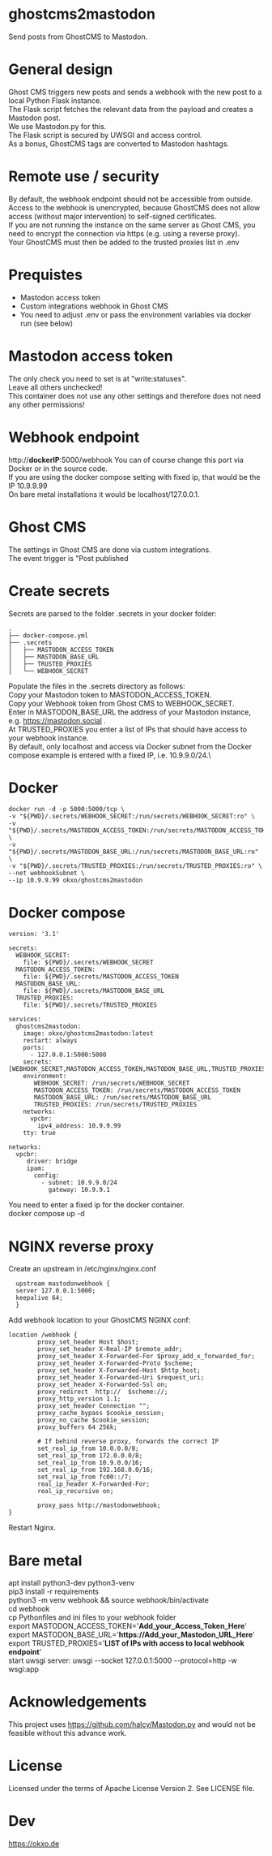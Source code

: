 # ghostcms2mastodon
Send posts from GhostCMS to Mastodon.

# General design
Ghost CMS triggers new posts and sends a webhook with the new post to a local Python Flask instance.\
The Flask script fetches the relevant data from the payload and creates a Mastodon post.\
We use Mastodon.py for this.\
The Flask script is secured by UWSGI and access control.\
As a bonus, GhostCMS tags are converted to Mastodon hashtags.

# Remote use / security
By default, the webhook endpoint should not be accessible from outside. \
Access to the webhook is unencrypted, because GhostCMS does not allow access (without major intervention) to self-signed certificates. \
If you are not running the instance on the same server as Ghost CMS, you need to encrypt the connection via https (e.g. using a reverse proxy). \
Your GhostCMS must then be added to the trusted proxies list in .env

# Prequistes
- Mastodon access token 
- Custom integrations webhook in Ghost CMS
- You need to adjust .env or pass the environment variables via docker run (see below)


# Mastodon access token
The only check you need to set is at "write:statuses".\
Leave all others unchecked! \
This container does not use any other settings and therefore does not need any other permissions!

# Webhook endpoint
 http://**dockerIP**:5000/webhook
You can of course change this port via Docker or in the source code. \
If you are using the docker compose setting with fixed ip, that would be the IP 10.9.9.99 \
On bare metal installations it would be localhost/127.0.0.1.

# Ghost CMS
The settings in Ghost CMS are done via custom integrations.\
The event trigger is "Post published

# Create secrets
Secrets are parsed to the folder .secrets in your docker folder:

```
.
├── docker-compose.yml
├── .secrets
│   ├── MASTODON_ACCESS_TOKEN
│   ├── MASTODON_BASE_URL
│   ├── TRUSTED_PROXIES
│   └── WEBHOOK_SECRET

```

Populate the files in the .secrets directory as follows:\
Copy your Mastodon token to MASTODON_ACCESS_TOKEN.\
Copy your Webhook token from Ghost CMS to WEBHOOK_SECRET.\
Enter in MASTODON_BASE_URL the address of your Mastodon instance, e.g. https://mastodon.social .\
At TRUSTED_PROXIES you enter a list of IPs that should have access to your webhook instance. \
By default, only localhost and access via Docker subnet from the Docker compose example is entered with a fixed IP, i.e. 10.9.9.0/24.\

# Docker
```
docker run -d -p 5000:5000/tcp \
-v "${PWD}/.secrets/WEBHOOK_SECRET:/run/secrets/WEBHOOK_SECRET:ro" \
-v "${PWD}/.secrets/MASTODON_ACCESS_TOKEN:/run/secrets/MASTODON_ACCESS_TOKEN:ro" \
-v "${PWD}/.secrets/MASTODON_BASE_URL:/run/secrets/MASTODON_BASE_URL:ro" \
-v "${PWD}/.secrets/TRUSTED_PROXIES:/run/secrets/TRUSTED_PROXIES:ro" \
--net webhookSubnet \
--ip 10.9.9.99 okxo/ghostcms2mastodon
```



# Docker compose
```
version: '3.1'

secrets:
  WEBHOOK_SECRET:
    file: ${PWD}/.secrets/WEBHOOK_SECRET
  MASTODON_ACCESS_TOKEN:
    file: ${PWD}/.secrets/MASTODON_ACCESS_TOKEN
  MASTODON_BASE_URL:
    file: ${PWD}/.secrets/MASTODON_BASE_URL
  TRUSTED_PROXIES:
    file: ${PWD}/.secrets/TRUSTED_PROXIES
    
services:
  ghostcms2mastodon:
    image: okxo/ghostcms2mastodon:latest
    restart: always
    ports:
      - 127.0.0.1:5000:5000
    secrets: [WEBHOOK_SECRET,MASTODON_ACCESS_TOKEN,MASTODON_BASE_URL,TRUSTED_PROXIES]
    environment:
       WEBHOOK_SECRET: /run/secrets/WEBHOOK_SECRET
       MASTODON_ACCESS_TOKEN: /run/secrets/MASTODON_ACCESS_TOKEN
       MASTODON_BASE_URL: /run/secrets/MASTODON_BASE_URL
       TRUSTED_PROXIES: /run/secrets/TRUSTED_PROXIES
    networks:
      vpcbr:
        ipv4_address: 10.9.9.99
    tty: true

networks:
  vpcbr:
     driver: bridge
     ipam:
       config:
         - subnet: 10.9.9.0/24
           gateway: 10.9.9.1
```
You need to enter a fixed ip for the docker container. \
docker compose up -d

# NGINX reverse proxy
Create an upstream in /etc/nginx/nginx.conf

```
  upstream mastodonwebhook {
  server 127.0.0.1:5000;
  keepalive 64;
  }
```

Add webhook location to your GhostCMS NGINX conf:

```
location /webhook {
        proxy_set_header Host $host;
        proxy_set_header X-Real-IP $remote_addr;
        proxy_set_header X-Forwarded-For $proxy_add_x_forwarded_for;
        proxy_set_header X-Forwarded-Proto $scheme;
        proxy_set_header X-Forwarded-Host $http_host;
        proxy_set_header X-Forwarded-Uri $request_uri;
        proxy_set_header X-Forwarded-Ssl on;
        proxy_redirect  http://  $scheme://;
        proxy_http_version 1.1;
        proxy_set_header Connection "";
        proxy_cache_bypass $cookie_session;
        proxy_no_cache $cookie_session;
        proxy_buffers 64 256k;

        # If behind reverse proxy, forwards the correct IP                                                                                                                                                                                                                                                                                                                                                                                                                      
        set_real_ip_from 10.0.0.0/8;
        set_real_ip_from 172.0.0.0/8;
        set_real_ip_from 10.9.0.0/16;
        set_real_ip_from 192.168.0.0/16;
        set_real_ip_from fc00::/7;
        real_ip_header X-Forwarded-For;
        real_ip_recursive on;

        proxy_pass http://mastodonwebhook;
}

```
Restart Nginx.


# Bare metal
apt install python3-dev python3-venv \
pip3 install -r requirements \
python3 -m venv webhook && source webhook/bin/activate \
cd webhook \
cp Pythonfiles and ini files to your webhook folder \
export MASTODON_ACCESS_TOKEN='**Add_your_Access_Token_Here**' \
export MASTODON_BASE_URL='**https://Add_your_Mastodon_URL_Here**' \
export TRUSTED_PROXIES='**LIST of IPs with access to local webhook endpoint**'\
start uwsgi server: uwsgi --socket 127.0.0.1:5000 --protocol=http -w wsgi:app

 
# Acknowledgements
This project uses https://github.com/halcy/Mastodon.py and would not be feasible without this advance work.

# License
Licensed under the terms of Apache License Version 2. See LICENSE file.

# Dev
https://okxo.de